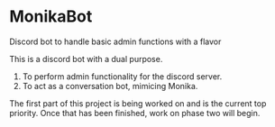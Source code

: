 # MonikaBot
Discord bot to handle basic admin functions with a flavor

This is a discord bot with a dual purpose.

1. To perform admin functionality for the discord server.
2. To act as a conversation bot, mimicing Monika.

The first part of this project is being worked on and is the current top priority.
Once that has been finished, work on phase two will begin.
